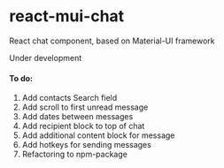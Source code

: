 # react-mui-chat

React chat component, based on Material-UI framework

Under development

#### To do:

1. Add contacts Search field
2. Add scroll to first unread message
3. Add dates between messages
4. Add recipient block to top of chat
5. Add additional content block for message
6. Add hotkeys for sending messages
7. Refactoring to npm-package
